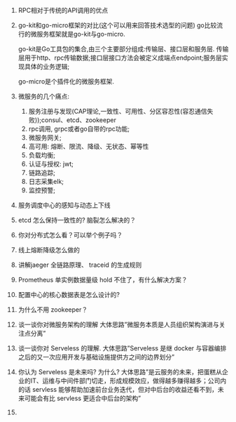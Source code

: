 1. RPC相对于传统的API调用的优点

2. go-kit和go-micro框架的对比(这个可以用来回答技术选型的问题)
    go比较流行的微服务框架就是go-kit与go-micro. 

    go-kit是Go工具包的集合,由三个主要部分组成:传输层、接口层和服务层. 传输层用于http、rpc传输数据;接口层接口方法会被定义成端点endpoint;服务层实现具体的业务逻辑;

    go-micro是个插件化的微服务框架.

3. 微服务的几个痛点:
    1. 服务注册与发现(CAP理论,一致性、可用性、分区容忍性(容忍通信失败));consul、etcd、zookeeper
    2. rpc调用, grpc或者go自带的rpc功能;
    3. 微服务网关;
    4. 高可用: 熔断、限流、降级、无状态、幂等性
    5. 负载均衡;
    6. 认证与授权: jwt;
    7. 链路追踪;
    8. 日志采集elk;
    9. 监控预警;

4. 服务调度中心的感知与动态上下线

5. etcd 怎么保持一致性的? 脑裂怎么解决的？

6. 你对分布式怎么看？可以举个例子吗？

7. 线上熔断降级怎么做的

8. 讲解jaeger 全链路原理、 traceid 的生成规则

9. Prometheus 单实例数据量级 hold 不住了，有什么解决方案？

10. 配置中心的核心数据表是怎么设计的?

11. 为什么不用 zookeeper？

12. 谈一谈你对微服务架构的理解
    大体思路”微服务本质是人员组织架构演进与关注点分离”


13. 谈一谈你对 Serveless 的理解.
    大体思路”Serveless 是继 docker 与容器编排之后的又一次应用开发与基础设施提供方之间的边界划分”

14. 你认为 Serveless 是未来吗? 为什么?
    大体思路”是云服务的未来，把蛋糕从企业的IT、运维与中间件部门切走，形成规模效应，做得越多赚得越多；公司内的话 servless 能够帮助加速前台业务迭代，但对中后台的收益还看不到，未来可能会有比 servless 更适合中后台的架构”

15. 

